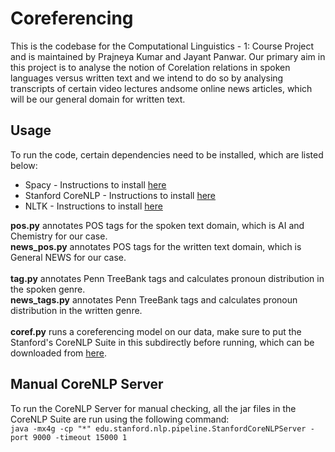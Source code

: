 # Coreferencing

This is the codebase for the Computational Linguistics - 1: Course Project and is maintained by Prajneya Kumar and Jayant Panwar. Our primary aim in this project is to analyse the notion of Corelation relations in spoken languages versus written text and we intend to do so by analysing transcripts of certain video lectures andsome online news articles, which will be our general domain for written text. 

## Usage

To run the code, certain dependencies need to be installed, which are listed below:

* Spacy - Instructions to install [here](https://spacy.io/usage)
* Stanford CoreNLP - Instructions to install [here](https://stanfordnlp.github.io/CoreNLP/)
* NLTK - Instructions to install [here](https://www.nltk.org/install.html)

**pos.py** annotates POS tags for the spoken text domain, which is AI and Chemistry for our case. <br>
**news_pos.py** annotates POS tags for the written text domain, which is General NEWS for our case. <br> <br>
**tag.py** annotates Penn TreeBank tags and calculates pronoun distribution in the spoken genre. <br>
**news_tags.py** annotates Penn TreeBank tags and calculates pronoun distribution in the written genre. <br> <br>
**coref.py** runs a coreferencing model on our data, make sure to put the Stanford's CoreNLP Suite in this subdirectly before running, which can be downloaded from [here](https://stanfordnlp.github.io/CoreNLP/).

## Manual CoreNLP Server

To run the CoreNLP Server for manual checking, all the jar files in the CoreNLP Suite are run using the following command: <br>
` java -mx4g -cp "*" edu.stanford.nlp.pipeline.StanfordCoreNLPServer -port 9000 -timeout 15000 1 `
